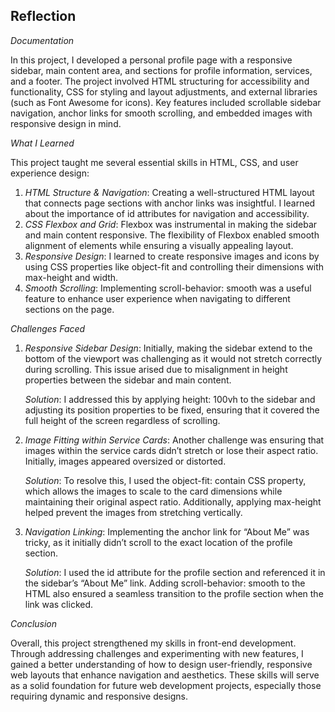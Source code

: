 ## Reflection

*Documentation*

In this project, I developed a personal profile page with a responsive sidebar, main content area, and sections for profile information, services, and a footer. The project involved HTML structuring for accessibility and functionality, CSS for styling and layout adjustments, and external libraries (such as Font Awesome for icons). Key features included scrollable sidebar navigation, anchor links for smooth scrolling, and embedded images with responsive design in mind. 

*What I Learned*

This project taught me several essential skills in HTML, CSS, and user experience design:
1. *HTML Structure & Navigation*: Creating a well-structured HTML layout that connects page sections with anchor links was insightful. I learned about the importance of id attributes for navigation and accessibility.
2. *CSS Flexbox and Grid*: Flexbox was instrumental in making the sidebar and main content responsive. The flexibility of Flexbox enabled smooth alignment of elements while ensuring a visually appealing layout.
3. *Responsive Design*: I learned to create responsive images and icons by using CSS properties like object-fit and controlling their dimensions with max-height and width.
4. *Smooth Scrolling*: Implementing scroll-behavior: smooth was a useful feature to enhance user experience when navigating to different sections on the page.

*Challenges Faced*

1. *Responsive Sidebar Design*: Initially, making the sidebar extend to the bottom of the viewport was challenging as it would not stretch correctly during scrolling. This issue arised due to misalignment in height properties between the sidebar and main content.
   
   *Solution*: I addressed this by applying height: 100vh to the sidebar and adjusting its position properties to be fixed, ensuring that it covered the full height of the screen regardless of scrolling.

2. *Image Fitting within Service Cards*: Another challenge was ensuring that images within the service cards didn’t stretch or lose their aspect ratio. Initially, images appeared oversized or distorted.

   *Solution*: To resolve this, I used the object-fit: contain CSS property, which allows the images to scale to the card dimensions while maintaining their original aspect ratio. Additionally, applying max-height helped prevent the images from stretching vertically.

3. *Navigation Linking*: Implementing the anchor link for “About Me” was tricky, as it initially didn’t scroll to the exact location of the profile section.

   *Solution*: I used the id attribute for the profile section and referenced it in the sidebar’s “About Me” link. Adding scroll-behavior: smooth to the HTML also ensured a seamless transition to the profile section when the link was clicked.

*Conclusion*

Overall, this project strengthened my skills in front-end development. Through addressing challenges and experimenting with new features, I gained a better understanding of how to design user-friendly, responsive web layouts that enhance navigation and aesthetics. These skills will serve as a solid foundation for future web development projects, especially those requiring dynamic and responsive designs.